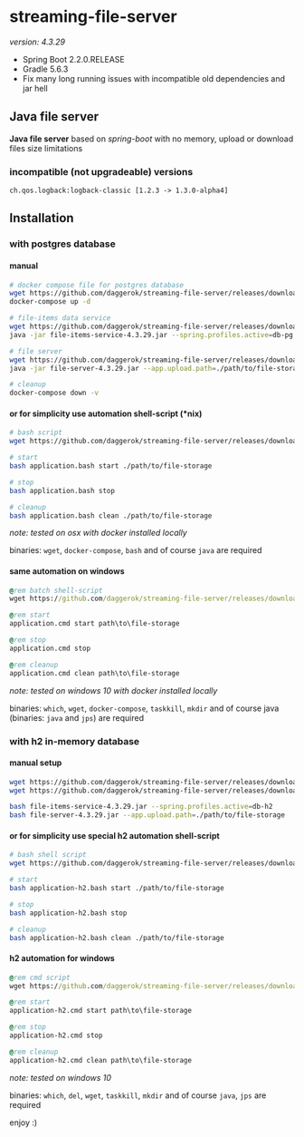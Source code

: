 # streaming-file-server
_version: 4.3.29_

* Spring Boot 2.2.0.RELEASE
* Gradle 5.6.3
* Fix many long running issues with incompatible old dependencies and jar hell

## Java file server 

**Java file server** based on *spring-boot* with no memory, upload or download files size limitations

### incompatible (not upgradeable) versions

    ch.qos.logback:logback-classic [1.2.3 -> 1.3.0-alpha4]

## Installation

### with postgres database

#### manual

```bash
# docker compose file for postgres database
wget https://github.com/daggerok/streaming-file-server/releases/download/4.3.29/docker-compose.yml
docker-compose up -d

# file-items data service
wget https://github.com/daggerok/streaming-file-server/releases/download/4.3.29/file-items-service-4.3.29.jar
java -jar file-items-service-4.3.29.jar --spring.profiles.active=db-pg

# file server
wget https://github.com/daggerok/streaming-file-server/releases/download/4.3.29/file-server-4.3.29.jar
java -jar file-server-4.3.29.jar --app.upload.path=./path/to/file-storage

# cleanup
docker-compose down -v
```

#### or for simplicity use automation shell-script (*nix)

```bash
# bash script
wget https://github.com/daggerok/streaming-file-server/releases/download/4.3.29/application.bash

# start
bash application.bash start ./path/to/file-storage

# stop
bash application.bash stop

# cleanup
bash application.bash clean ./path/to/file-storage
```

*note: tested on osx with docker installed locally*

binaries: `wget`, `docker-compose`, `bash` and of course `java` are required

#### same automation on windows

```cmd
@rem batch shell-script
wget https://github.com/daggerok/streaming-file-server/releases/download/4.3.29/application.cmd

@rem start
application.cmd start path\to\file-storage

@rem stop
application.cmd stop

@rem cleanup
application.cmd clean path\to\file-storage
```

*note: tested on windows 10 with docker installed locally*

binaries: `which`, `wget`, `docker-compose`, `taskkill`, `mkdir` and of course java (binaries: `java` and `jps`) are required

### with h2 in-memory database

#### manual setup

```bash
wget https://github.com/daggerok/streaming-file-server/releases/download/4.3.29/file-items-service-4.3.29.jar
wget https://github.com/daggerok/streaming-file-server/releases/download/4.3.29/file-server-4.3.29.jar

bash file-items-service-4.3.29.jar --spring.profiles.active=db-h2
bash file-server-4.3.29.jar --app.upload.path=./path/to/file-storage
```

#### or for simplicity use special h2 automation shell-script

```bash
# bash shell script
wget https://github.com/daggerok/streaming-file-server/releases/download/4.3.29/application-h2.bash

# start
bash application-h2.bash start ./path/to/file-storage

# stop
bash application-h2.bash stop

# cleanup
bash application-h2.bash clean ./path/to/file-storage
```

#### h2 automation for windows

```cmd
@rem cmd script
wget https://github.com/daggerok/streaming-file-server/releases/download/4.3.29/application-h2.cmd

@rem start
application-h2.cmd start path\to\file-storage

@rem stop
application-h2.cmd stop

@rem cleanup
application-h2.cmd clean path\to\file-storage
```

*note: tested on windows 10*

binaries: `which`, `del`, `wget`, `taskkill`, `mkdir` and of course `java`, `jps` are required

enjoy :)
